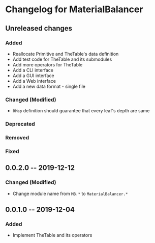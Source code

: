 Changelog for MaterialBalancer
====


## Unreleased changes

### Added
* Reallocate Primitive and TheTable's data definition
* Add test code for TheTable and its submodules
* Add more operators for TheTable
* Add a CLI interface
* Add a GUI interface
* Add a Web interface
* Add a new data format - single file

### Changed (Modified)
* `RMap` definition should guarantee that every leaf's depth are same

### Deprecated

### Removed

### Fixed


## 0.0.2.0 -- 2019-12-12

### Changed (Modified)
* Change module name from `MB.*` to `MaterialBalancer.*`

## 0.0.1.0 -- 2019-12-04

### Added
* Implement TheTable and its operators
